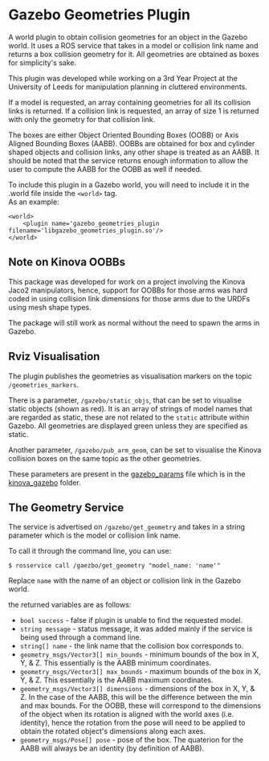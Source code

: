 # Gazebo Geometries Plugin
A world plugin to obtain collision geometries for an object in the Gazebo world. It uses a ROS service that takes in a model or collision link name and returns a box collision geometry for it. All geometries are obtained as boxes for simplicity's sake.

This plugin was developed while working on a 3rd Year Project at the University of Leeds for manipulation planning in cluttered environments.

If a model is requested, an array containing geometries for all its collision links is returned. If a collision link is requested, an array of size 1 is returned with only the geometry for that collision link.

The boxes are either Object Oriented Bounding Boxes (OOBB) or Axis Aligned Bounding Boxes (AABB). OOBBs are obtained for box and cylinder shaped objects and collision links, any other shape is treated as an AABB. It should be noted that the service returns enough information to allow the user to compute the AABB for the OOBB as well if needed.

To include this plugin in a Gazebo world, you will need to include it in the .world file inside the ```<world>``` tag.  
As an example:
```
<world>
    <plugin name='gazebo_geometries_plugin filename='libgazebo_geometries_plugin.so'/>
</world>
```

## Note on Kinova OOBBs

This package was developed for work on a project involving the Kinova Jaco2 manipulators, hence, support for OOBBs for those arms was hard coded in using collision link dimensions for those arms due to the URDFs using mesh shape types.

The package will still work as normal without the need to spawn the arms in Gazebo.

## Rviz Visualisation

The plugin publishes the geometries as visualisation markers on the topic ```/geometries_markers```.

There is a parameter, ```/gazebo/static_objs```, that can be set to visualise static objects (shown as red). It is an array of strings of model names that are regarded as static, these are not related to the ```static``` attribute within Gazebo. All geometries are displayed green unless they are specified as static.

Another parameter, ```/gazebo/pub_arm_geom```, can be set to visualise the Kinova collision boxes on the same topic as the other geometries.

These parameters are present in the [gazebo_params](../kinova_gazebo/params/gazebo_params.yaml) file which is in the [kinova_gazebo](../kinova_gazebo) folder.

## The Geometry Service

The service is advertised on ```/gazebo/get_geometry``` and takes in a string parameter which is the model or collision link name.

To call it through the command line, you can use:

```
$ rosservice call /gaezbo/get_geometry "model_name: 'name'" 
```

Replace ```name``` with the name of an object or collision link in the Gazebo world.

the returned variables are as follows:

- ```bool success``` - false if plugin is unable to find the requested model.
- ```string message``` - status message, it was added mainly if the service is being used through a command line.
- ```string[] name``` - the link name that the collision box corresponds to.
- ```geometry_msgs/Vector3[] min_bounds``` - minimum bounds of the box in X, Y, & Z. This essentially is the AABB minimum coordinates.
- ```geometry_msgs/Vector3[] max_bounds``` - maximum bounds of the box in X, Y, & Z. This essentially is the AABB maximum coordinates.
- ```geometry_msgs/Vector3[] dimensions``` - dimensions of the box in X, Y, & Z. In the case of the AABB, this will be the difference between the min and max bounds. For the OOBB, these will correspond to the dimensions of the object when its rotation is aligned with the world axes (i.e. identity), hence the rotation from the pose will need to be applied to obtain the rotated object's dimensions along each axes.
- ```geometry_msgs/Pose[] pose``` - pose of the box. The quaterion for the AABB will always be an identity (by definition of AABB).

